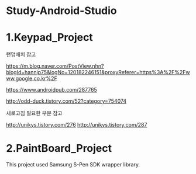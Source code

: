 # Study-Android-Studio

<h1>1.Keypad_Project</h1>
랜덤배치
참고

https://m.blog.naver.com/PostView.nhn?blogId=hannip75&logNo=120182246151&proxyReferer=https%3A%2F%2Fwww.google.co.kr%2F

https://www.androidpub.com/287765

http://odd-duck.tistory.com/52?category=754074


새로고침
필요한
부분
참고

http://unikys.tistory.com/276
http://unikys.tistory.com/287

<h1>2.PaintBoard_Project</h1>

This project used Samsung S-Pen SDK wrapper library.
